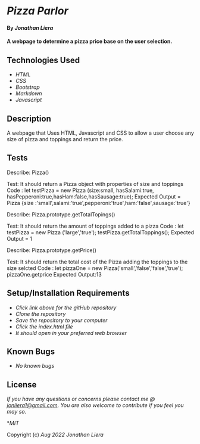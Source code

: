# _Pizza Parlor_

#### By _**Jonathan Liera**_

####  A webpage to determine a pizza price base on the user selection.

## Technologies Used

* _HTML_
* _CSS_
* _Bootstrap_
* _Markdown_
* _Javascript_

## Description
A webpage that Uses HTML, Javascript and CSS to allow a user choose any size of pizza and toppings and return the price.

## Tests

Describe: Pizza()

Test: It should return a Pizza object with properties of size and toppings
Code : let testPizza = new Pizza (size:small, hasSalami:true, hasPepperoni:true,hasHam:false,hasSausage:true);
Expected Output = Pizza {size :'small',salami:'true',pepperoni:'true',ham:'false',sausage:'true'}

Describe: Pizza.prototype.getTotalTopings()

Test: It should return the amount of toppings added to a pizza
Code : let testPizza = new Pizza ('large','true');
testPizza.getTotalToppings();
Expected Output = 1

Describe: Pizza.prototype.getPrice()

Test: It should return the total cost of the Pizza adding the toppings to the size selcted
Code : let pizzaOne = new Pizza('small','false','false','true');
pizzaOne.getprice
Expected Output:13


## Setup/Installation Requirements

* _Click link above for the gitHub repository_
* _Clone the repository_
* _Save the repository to your computer_
* _Click the index.html file_
* _It should open in your preferred web browser_

## Known Bugs

* _No known bugs_

## License

_If you have any questions or concerns please contact me @ jonliera1@gmail.com. You are also welcome to contribute if you feel you may so._

*_MIT_

Copyright (c) _Aug 2022_ _Jonathan Liera_
